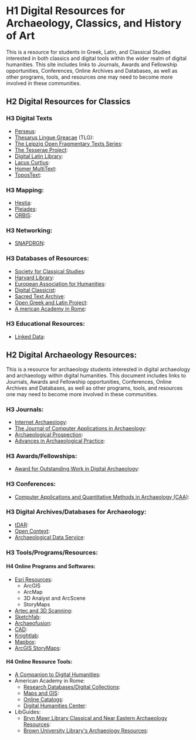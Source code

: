 # H1 Digital Resources for Archaeology, Classics, and History of Art

This is a resource for students in Greek, Latin, and Classical Studies interested in both classics and digital tools within the wider realm of digital humanities. This site includes links to Journals, Awards and Fellowship opportunities, Conferences, Online Archives and Databases, as well as other programs, tools, and resources one may need to become more involved in these communities. 

## H2 Digital Resources for Classics

### H3 Digital Texts
- [Perseus](http://www.perseus.tufts.edu/hopper/):  
- [Thesarus Lingue Greacae](http://stephanus.tlg.uci.edu/ "Thesaurus Linguae Graecae (TLG)") (TLG):
- [The Leipzig Open Fragmentary Texts Series](https://www.dh.uni-leipzig.de/wo/lofts/): 
- [The Tesserae Project](https://tesserae.caset.buffalo.edu/): 
- [Digital Latin Library](https://digitallatin.org/): 
- [Lacus Curtius](http://penelope.uchicago.edu/Thayer/E/Roman/home.html): 
- [Homer MultiText](http://www.homermultitext.org/): 
- [ToposText](https://topostext.org/): 

### H3 Mapping:
- [Hestia](https://hestia.open.ac.uk/hestia/): 
- [Pleiades](https://pleiades.stoa.org/): 
- [ORBIS](http://orbis.stanford.edu/index.html): 

### H3 Networking:
- [SNAPDRGN](https://snapdrgn.net/):

### H3 Databases of Resources:
- [Society for Classical Studies](https://classicalstudies.org/blogs/digital-humanities): 
- [Harvard Library](https://guides.library.harvard.edu/interlibros/classics_digital): 
- [European Association for Humanities](https://eadh.org/projects): 
- [Digital Classicist](http://wiki.digitalclassicist.org/index.php?title=Category:Projects&pageuntil=Fasti+Online#mw-pages): 
- [Sacred Text Archive](https://www.sacred-texts.com/): 
- [Open Greek and Latin Project](http://www.dh.uni-leipzig.de/wo/projects/open-greek-and-latin-project/): 
- [A merican Academy in Rome](https://www.aarome.org/research/resources/periodical-indexes): 

### H3 Educational Resources:
- [Linked Data](https://www.minitex.umn.edu/CatMeta/Standards/LinkedData.aspx): 

## H2 Digital Archaeology Resources:

This is a resource for archaeology students interested in digital archaeology and archaeology within digital humanities. This document includes links to Journals, Awards and Fellowship opportunities, Conferences, Online Archives and Databases, as well as other programs, tools, and resources one may need to become more involved in these communities.

### H3 Journals:
- [Internet Archaeology](https://intarch.ac.uk/"): 
- [The Journal of Computer Applications in Archaeology](https://journal.caa-international.org/): 
- [Archaeological Prospection](https://onlinelibrary.wiley.com/journal/10990763): 
- [Advances in Archaeological Practice](https://www.cambridge.org/core/journals/advances-in-archaeological-practice): 

### H3 Awards/Fellowships:
- [Award for Outstanding Work in Digital Archaeology](https://www.archaeological.org/grant/digital-archaeology-award/): 

### H3 Conferences:
- [Computer Applications and Quantitative Methods in Archaeology (CAA)](https://2020.caaconference.org/): 

### H3 Digital Archives/Databases for Archaeology:
- [tDAR](https://www.tdar.org/about/): 
- [Open Context](https://opencontext.org/): 
- [Archaeological Data Service](https://archaeologydataservice.ac.uk/):

### H3 Tools/Programs/Resources:
#### H4 Online Programs and Softwares:
- [Esri Resources](https://www.esri.com/en-us/home): 
  * ArcGIS
  * ArcMap
  * 3D Analyst and ArcScene 
  * StoryMaps
- [Artec and 3D Scanning](https://www.artec3d.com/): 
- [Sketchfab](https://sketchfab.com/): 
- [Archaeofusion](http://archaeofusion.com/manual/application.htm?MenuState=AcOXw7VVV1V177SE77SGVe-0iu-0ihUtAQEAAA):
- [CAD](https://www.autodesk.com/solutions/cad-software): 
- [Knightlab](https://knightlab.northwestern.edu/): 
- [Mapbox](https://account.mapbox.com/auth/signin/?route-to=https://studio.mapbox.com/): 
- [ArcGIS StoryMaps](https://storymaps.arcgis.com/): 

#### H4 Online Resource Tools:
- [A Companion to Digital Humanities](http://digitalhumanities.org:3030/companion/view?docId=blackwell/9781405103213/9781405103213.xml&chunk.id=ss1-2-2&toc.id=0&brand=9781405103213_brand): 
- American Academy in Rome:
  * [Research Databases/Digital Collections](https://www.aarome.org/research/resources/periodical-indexes): 
  * [Maps and GIS](https://www.aarome.org/research/resources/maps-gis): 
  * [Online Catalogs](https://www.aarome.org/research/resources/online-catalogs):
  * [Digital Humanities Center](http://dhc.aarome.org/): 
- LibGuides:
  * [Bryn Mawr Library Classical and Near Eastern Archaeology Resources](https://guides.tricolib.brynmawr.edu/classical-and-near-eastern-archaeology): 
  * [Brown University Library's Archaeology Resources](https://libguides.brown.edu/archaeology/home): 

